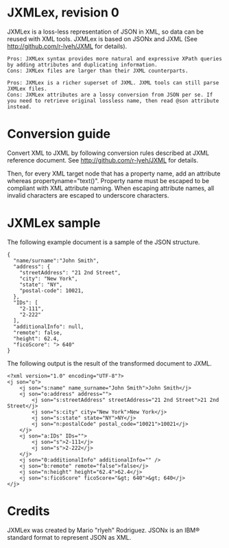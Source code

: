 JXMLex, revision 0
==================

JXMLex is a loss-less representation of JSON in XML, so data can be reused with XML tools.
JXMLex is based on JSONx and JXML (See http://github.com/r-lyeh/JXML for details). 

    Pros: JXMLex syntax provides more natural and expressive XPath queries by adding attributes and duplicating information.
    Cons: JXMLex files are larger than their JXML counterparts.

    Pros: JXMLex is a richer superset of JXML. JXML tools can still parse JXMLex files.
    Cons: JXMLex attributes are a lossy conversion from JSON per se. If you need to retrieve original lossless name, then read @son attribute instead.

Conversion guide
================

Convert XML to JXML by following conversion rules described at JXML reference document.
See http://github.com/r-lyeh/JXML for details.

Then, for every XML target node that has a property name, add an attribute whereas propertyname="text()".
Property name must be escaped to be compliant with XML attribute naming.
When escaping attribute names, all invalid characters are escaped to underscore characters.

JXMLex sample
=============

The following example document is a sample of the JSON structure.

    {
      "name/surname":"John Smith",
      "address": {
        "streetAddress": "21 2nd Street",
        "city": "New York",
        "state": "NY",
        "postal-code": 10021,
      },
      "IDs": [
        "2-111",
        "2-222"
      ],
      "additionalInfo": null,
      "remote": false,
      "height": 62.4,
      "ficoScore": "> 640"
    }

The following output is the result of the transformed document to JXML.

    <?xml version="1.0" encoding="UTF-8"?>
    <j son="o">
        <j son="s:name" name_surname="John Smith">John Smith</j>
        <j son="o:address" address="">
            <j son="s:streetAddress" streetAddress="21 2nd Street">21 2nd Street</j>
            <j son="s:city" city="New York">New York</j>
            <j son="s:state" state="NY">NY</j>
            <j son="n:postalCode" postal_code="10021">10021</j>
        </j>
        <j son="a:IDs" IDs="">
            <j son="s">2-111</j>
            <j son="s">2-222</j>
        </j>
        <j son="0:additionalInfo" additionalInfo="" />
        <j son="b:remote" remote="false">false</j>
        <j son="n:height" height="62.4">62.4</j>
        <j son="s:ficoScore" ficoScore="&gt; 640">&gt; 640</j>
    </j>

Credits
=======

JXMLex was created by Mario "rlyeh" Rodriguez.
JSONx is an IBM® standard format to represent JSON as XML.
